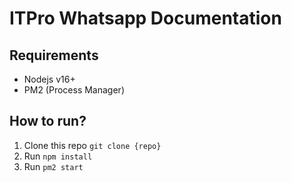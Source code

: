# ITPro Whatsapp Documentation

## Requirements
- Nodejs v16+
- PM2 (Process Manager)

## How to run?
1. Clone this repo `git clone {repo}`
2. Run `npm install`
3. Run `pm2 start`
